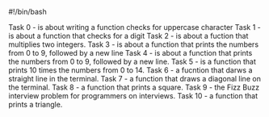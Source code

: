 #!/bin/bash

Task 0 - is about writing a function checks for uppercase character
Task 1 - is about a function that checks for a digit 
Task 2 - is about a fuction that multiplies two integers.
Task 3 - is about a function that prints the numbers from 0 to 9, followed by a new line
Task 4 - is about a function that prints the numbers from 0 to 9, followed by a new line.
Task 5 - is a function that prints 10 times the numbers from 0 to 14.
Task 6 - a fucntion that darws a straight line in the terminal.
Task 7 - a function that draws a diagonal line on the terminal.
Task 8 - a function that prints a square.
Task 9 - the Fizz Buzz interview problem for programmers on interviews.
Task 10 - a function that prints a triangle.
 
